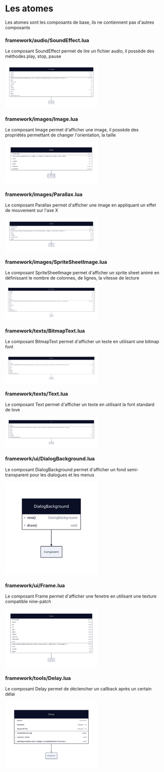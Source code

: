 # Les atomes

Les atomes sont les composants de base, ils ne contiennent pas d'autres composants

### framework/audio/SoundEffect.lua

Le composant SoundEffect permet de lire un fichier audio, il possède des méthodes play, stop, pause

<img src="./sound-effect.svg" width="300">

### framework/images/Image.lua

Le composant Image permet d'afficher une image, il possède des propriétés permettant de changer l'orientation, la taille

<img src="./image.svg" width="300">

### framework/images/Parallax.lua

Le composant Parallax permet d'afficher une image en appliquant un effet de mouvement sur l'axe X

<img src="./parallax.svg" width="300">

### framework/images/SpriteSheetImage.lua

Le composant SpriteSheetImage permet d'afficher un sprite sheet animé en définissant le nombre de colonnes, de lignes,
la vitesse de lecture

<img src="./sprite-sheet-image.svg" width="300">

### framework/texts/BitmapText.lua

Le composant BitmapText permet d'afficher un texte en utilisant une bitmap font

<img src="./bitmap-text.svg" width="300">

### framework/texts/Text.lua

Le composant Text permet d'afficher un texte en utilisant la font standard de love

<img src="./text.svg" width="300">

### framework/ui/DialogBackground.lua

Le composant DialogBackground permet d'afficher un fond semi-transparent pour les dialogues et les menus

<img src="./dialog-background.svg" width="300">

### framework/ui/Frame.lua

Le composant Frame permet d'afficher une fenetre en utilisant une texture compatible nine-patch

<img src="./frame.svg" width="300">

### framework/tools/Delay.lua

Le composant Delay permet de déclencher un callback après un certain délai

<img src="./delay.svg" width="300">